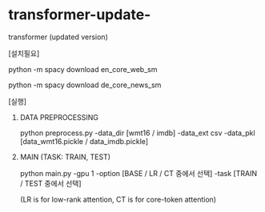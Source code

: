 # transformer-update-
transformer (updated version)


	
[설치필요]

 python -m spacy download en_core_web_sm


 python -m spacy download de_core_news_sm


[실행]
1. DATA PREPROCESSING
 
	 python preprocess.py -data_dir [wmt16 / imdb] -data_ext csv -data_pkl [data_wmt16.pickle / data_imdb.pickle]

2. MAIN (TASK: TRAIN, TEST)

	python main.py -gpu 1 -option [BASE / LR / CT 중에서 선택] -task [TRAIN / TEST 중에서 선택]	
	
	(LR is for low-rank attention, CT is for core-token attention)
